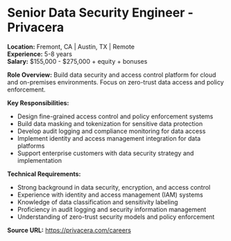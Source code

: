 # Senior Data Security Engineer - Privacera

**Location:** Fremont, CA | Austin, TX | Remote  
**Experience:** 5-8 years  
**Salary:** $155,000 - $275,000 + equity + bonuses

**Role Overview:**
Build data security and access control platform for cloud and on-premises environments. Focus on zero-trust data access and policy enforcement.

**Key Responsibilities:**
- Design fine-grained access control and policy enforcement systems
- Build data masking and tokenization for sensitive data protection
- Develop audit logging and compliance monitoring for data access
- Implement identity and access management integration for data platforms
- Support enterprise customers with data security strategy and implementation

**Technical Requirements:**
- Strong background in data security, encryption, and access control
- Experience with identity and access management (IAM) systems
- Knowledge of data classification and sensitivity labeling
- Proficiency in audit logging and security information management
- Understanding of zero-trust security models and policy enforcement

**Source URL:** https://privacera.com/careers